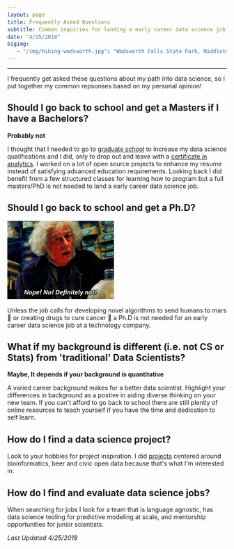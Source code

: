 ```yaml
---
layout: page
title: Frequently Asked Questions
subtitle: Common inquiries for landing a early career data science job
date: "4/25/2018"
bigimg: 
   - "/img/hiking-wadsworth.jpg": "Wadsworth Falls State Park, Middletown, CT (2016)"
---
```


___

I frequently get asked these questions about my path into data science, so I put together my common repsonses based on my personal opinion!

## Should I go back to school and get a Masters if I have a Bachelors? 

**Probably not**

I thought that I needed to go to [graduate school](http://jasdumas.com/2016-07-18-masters-of-data-science/) to increase my data science qualifications and I did, only to drop out and leave with a [certificate in analytics](https://twitter.com/jasdumas/status/952924973248720896). I worked on a lot of open source projects to enhance my resume instead of satisfying advanced education requirements. Looking back I did benefit from a few structured classes for learning how to program but a full masters/PhD is not needed to land a early career data science job.

## Should I go back to school and get a Ph.D? 

![**Definetly not**](/post_data/harry_potter_olivander.gif)

Unless the job calls for developing novel algorithms to send humans to mars 🚀 or creating drugs to cure cancer 💉 a Ph.D is not needed for an early career data science job at a technology company. 

## What if my background is different (i.e. not CS or Stats) from 'traditional' Data Scientists?

**Maybe, It depends if your background is quantitative**

A varied career background makes for a better data scientist. Highlight your differences in background as a postive in aiding diverse thinking on your new team. If you can't afford to go back to school there are still plently of online resources to teach yourself if you have the time and dedication to self learn.

## How do I find a data science project?

Look to your hobbies for project inspiration. I did [projects](http://jasdumas.com/projects/) centered around bioinformatics, beer and civic open data because that's what I'm interested in. 

## How do I find and evaluate data science jobs?

When searching for jobs I look for a team that is language agnostic, has data science tooling for predictive modeling at scale, and mentorship opportunities for junior scientists.

_Last Updated 4/25/2018_

